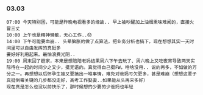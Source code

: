 
### 03.03

	07:00 今天特别困，可能是昨晚电视看多的缘故.. 早上被吵醒加上油烟熏味难闻的，直接火冒三丈
	10:00 上午也是精神懒散，无心工作..😓
	14:00 下午可能要血崩.. 头晕脑胀的做了点算法，把业务分析也搞下，现在想想其实一天时间里可以自由发挥的真挺多
	要好好利用起来。最怕浪费光阴..
	19:00 周末回了趟家，本来是想陪陪老妈结果周六下午去玩了、周六晚上又吃夜宵导致两天实际待在一起的时间少之又少，挺无语的。真觉得自己挺FW，啥啥没用.. 说的再多，不如做的万分之一。再想想以后怀孕生娃又要搞出一堆事情，难免对爸妈亏欠更多，甚是难崩（想想这辈子真挺倒霉关键的几步都没走好，高考工作娶妻..如果能从头再来多好）
	现在真是怎么也没以前快乐了，那时候想的少要的少爸妈也年轻